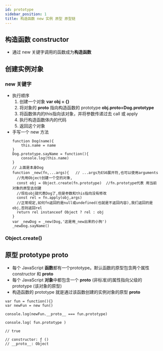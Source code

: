 ```yaml
---
id: prototype
sidebar_position: 1
title: 构造函数 new 实例 原型 原型链
---
```


## 构造函数 constructor
- 通过 new 关键字调用的函数成为**构造函数**

## 创建实例对象
### new 关键字
- 执行顺序
  1. 创建一个对象 **var obj = {}**
  2. 将对象的 __proto__ 指向构造函数的 prototype **obj.__proto__=Dog.prototype**
  3. 将函数体内的this指向该对象，并将参数传递过去 call 或 apply
  4. 执行构造函数体内的代码
  5. 返回这个对象 
- 手写一个 new 方法
  ```
  function Dog(name){
      this.name = name
  }
  Dog.prototype.sayName = function(){
      console.log(this.name)
  }
  // 上面是本身Dog
  function _new(fn,...args){   // ...args为ES6展开符,也可以使用arguments
    //先用Object创建一个空的对象,
    const obj = Object.create(fn.prototype)  //fn.prototype代表 用当前对象的原型去创建
    //现在obj就代表Dog了,但是参数和this指向没有修改
    const rel = fn.apply(obj,args)
    //正常规定,如何fn返回的是null或undefined(也就是不返回内容),我们返回的是obj,否则返回rel
    return rel instanceof Object ? rel : obj
  }
  var _newDog = _new(Dog,'这是用_new出来的小狗')
  _newDog.sayName()
  ```

### Object.create()


## 原型 prototype  __proto__
- 每个 JavaScript **函数**都有一个prototype。默认函数的原型包含两个属性 constructor 和 __proto__
- 每个 JavaScript **对象**中都包含一个 __proto__ (非标准)的属性指向父级的 prototype (该对象的原型)
- 构造函数的 prototype 就是通过该函数创建的实例对象的原型 __proto__

```
var fun = function(){}
var newFun = new fun()

console.log(newFun.__proto__ === fun.prototype)

console.log( fun.prototype )

// true

// constructor: ƒ ()
// __proto__: Object

```